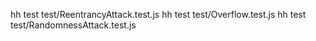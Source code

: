 hh test test/ReentrancyAttack.test.js
hh test test/Overflow.test.js
hh test test/RandomnessAttack.test.js
